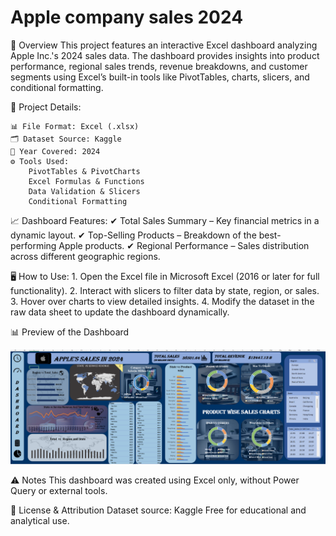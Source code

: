 # Apple company sales 2024
📌 Overview
This project features an interactive Excel dashboard analyzing Apple Inc.'s 2024 sales data. The dashboard provides insights into product 
performance, regional sales trends, revenue breakdowns, and customer segments using Excel’s built-in tools like PivotTables, charts, slicers, 
and conditional formatting. 

📂 Project Details: 

    📊 File Format: Excel (.xlsx)
    🗂️ Dataset Source: Kaggle
    📅 Year Covered: 2024
    ⚙️ Tools Used:
        PivotTables & PivotCharts
        Excel Formulas & Functions
        Data Validation & Slicers
        Conditional Formatting

📈 Dashboard Features: 
    ✔ Total Sales Summary – Key financial metrics in a dynamic layout.
    ✔ Top-Selling Products – Breakdown of the best-performing Apple products.
    ✔ Regional Performance – Sales distribution across different geographic regions.

🖥️ How to Use:
    1. Open the Excel file in Microsoft Excel (2016 or later for full functionality).
    2. Interact with slicers to filter data by state, region, or sales.
    3. Hover over charts to view detailed insights.
    4. Modify the dataset in the raw data sheet to update the dashboard dynamically.

📊 Preview of the Dashboard

![alt text](image.png)

⚠ Notes
    This dashboard was created using Excel only, without Power Query or external tools.

📜 License & Attribution
    Dataset source: Kaggle
    Free for educational and analytical use.